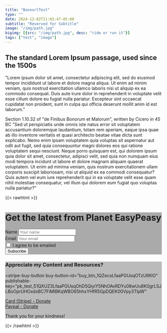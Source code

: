 ```yaml
---
title: "BaseurlTest"
type: ""
date: 2024-12-02T11:03:47-05:00
subtitle: "Reserved for Subtitle"
image: "/img/path.jpg"
bigimg: [{src: "/img/path.jpg", desc: "ride or run it"}]
tags: ["test", "image"]
---
```

## The standard Lorem Ipsum passage, used since the 1500s
"Lorem ipsum dolor sit amet, consectetur adipiscing elit, sed do eiusmod tempor incididunt ut labore et dolore magna aliqua. Ut enim ad minim veniam, quis nostrud exercitation ullamco laboris nisi ut aliquip ex ea commodo consequat. Duis aute irure dolor in reprehenderit in voluptate velit esse cillum dolore eu fugiat nulla pariatur. Excepteur sint occaecat cupidatat non proident, sunt in culpa qui officia deserunt mollit anim id est laborum."

Section 1.10.32 of "de Finibus Bonorum et Malorum", written by Cicero in 45 BC
"Sed ut perspiciatis unde omnis iste natus error sit voluptatem accusantium doloremque laudantium, totam rem aperiam, eaque ipsa quae ab illo inventore veritatis et quasi architecto beatae vitae dicta sunt explicabo. Nemo enim ipsam voluptatem quia voluptas sit aspernatur aut odit aut fugit, sed quia consequuntur magni dolores eos qui ratione voluptatem sequi nesciunt. Neque porro quisquam est, qui dolorem ipsum quia dolor sit amet, consectetur, adipisci velit, sed quia non numquam eius modi tempora incidunt ut labore et dolore magnam aliquam quaerat voluptatem. Ut enim ad minima veniam, quis nostrum exercitationem ullam corporis suscipit laboriosam, nisi ut aliquid ex ea commodi consequatur? Quis autem vel eum iure reprehenderit qui in ea voluptate velit esse quam nihil molestiae consequatur, vel illum qui dolorem eum fugiat quo voluptas nulla pariatur?"

{{< rawhtml >}}
<div class="tipjar_row">
  <div class="tipjar_column" style="background-color:#aaa;">
	
  <div><h1>Get the latest from Planet EasyPeasy</h1>
  <form class="js-cm-form" id="subForm" action="https://www.createsend.com/t/subscribeerror?description=" method="post" data-id="2BE4EF332AA2E32596E38B640E905619E4C0C419B0C4EC20CF9A90C0316EDBA417D115E2539DDFE659508C42E54C2F6EAC2AF678A6748AAC49192CA55F67887A"><div>
  <div><label for="fieldName">Name </label>
  <input id="fieldName" maxlength="200" name="cm-name" placeholder="Your name"></div><div>
  <label for="fieldEmail">Email</label> <input autocomplete="Email" class="js-cm-email-input qa-input-email" id="fieldEmail" maxlength="200" name="cm-jkbml-jkbml" placeholder="Your email" required="" type="email"></div><div><div><div>
  <input aria-required="" id="cm-privacy-consent" name="cm-privacy-consent" required="" type="checkbox"> 
  <label for="cm-privacy-consent">I agree to be emailed</label></div>
  <input id="cm-privacy-consent-hidden" name="cm-privacy-consent-hidden" type="hidden" value="true"></div></div></div><button type="submit">Subscribe</button></form></div>
  <script type="text/javascript" src="https://js.createsend1.com/javascript/copypastesubscribeformlogic.js"></script>
	

  </div>
  
  <div class="tipjar_column" style="background-color:#bbb;">
    <h3><i class="fa-solid fa-circle-dollar-to-slot"></i> Appreciate my Content and Resources?</h3>
	<p></p>


<!--STRIPE CARD-->	
<p style="text-align:center">
<script async
  src="https://js.stripe.com/v3/buy-button.js">
</script>

<stripe-buy-button
  buy-button-id="buy_btn_1QZecsLfaaPGUsqOTzUllKlO"
  publishable-key="pk_test_51QXUZ3LfaaPGUsqOhD5QiyiY5NhOAvRDYu08wUu8K0grLSJLBoOprUHOxdxBC7FiMIBKqWBO65hhxYHfR5GpDQEK00Vpy3TIpW"
>
</stripe-buy-button>
</p>

<!--STRIPE BUTTON-->
<div id="donate_paypal_wrap">
<div id="donate_paypal">
<a href="https://buy.stripe.com/test_28o9AS34A1okg36288"   class="button_paypal" target="_blank"  >Card (Stripe) - Donate</a></div>
</div>

<!--PAYPAL BUTTON-->
<div id="donate_paypal_wrap">

<div id="donate_paypal">
<a href="https://www.paypal.com/donate/?hosted_button_id=P6DVN8MZR6C8W"   class="button_paypal" target="_blank" >Paypal - Donate</a></div>

</div>
<p>Thank you for your kindness! </p>
  </div> <!--END BUTTON-->
</div> <!--END TIPJAR SECTION -->
{{< /rawhtml >}}